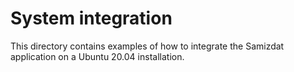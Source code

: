 # System integration

This directory contains examples of how to integrate the Samizdat application on a Ubuntu 20.04 installation.